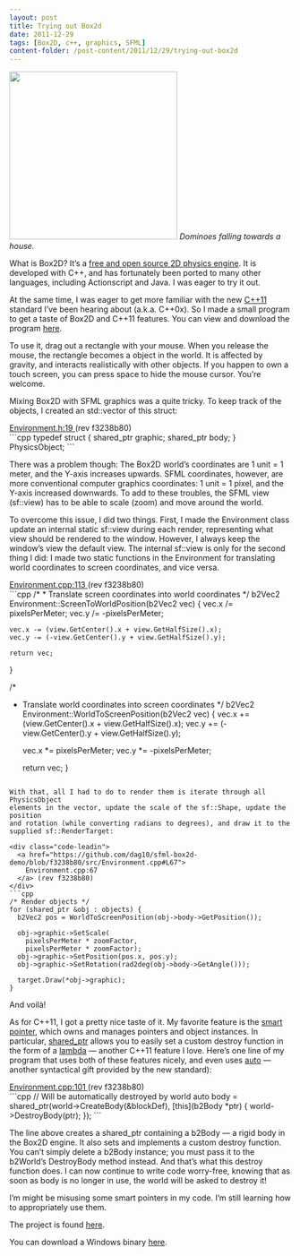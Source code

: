 ```yaml
---
layout: post
title: Trying out Box2d
date: 2011-12-29
tags: [Box2D, c++, graphics, SFML]
content-folder: /post-content/2011/12/29/trying-out-box2d
---
```


<div class="image-right">
  <img width="300" src="{{page.content-folder}}/box2d-dominoes.png" />
  <em>Dominoes falling towards a house.</em>
</div>

What is Box2D? It’s a
[free and open source 2D physics engine](http://box2d.org/about). It is
developed with C++, and has fortunately been ported to many other languages,
including Actionscript and Java. I was eager to try it out.

At the same time, I was eager to get more familiar with the new
[C++11](http://en.wikipedia.org/wiki/C++11) standard I’ve been hearing about
(a.k.a. C++0x). So I made a small program to get a taste of Box2D and C++11
features. You can view and download the program
[here](https://github.com/dag10/sfml-box2d-demo/releases/tag/v1.0).

To use it, drag out a rectangle with your mouse. When you release the mouse,
the rectangle becomes a object in the world. It is affected by gravity, and
interacts realistically with other objects. If you happen to own a touch
screen, you can press space to hide the mouse cursor. You’re welcome.

Mixing Box2D with SFML graphics was a quite tricky. To keep track of the
objects, I created an std::vector of this struct:

<div class="code-leadin">
  <a href="https://github.com/dag10/sfml-box2d-demo/blob/f3238b80/include/Environment.h#L19">
    Environment.h:19
  </a> (rev f3238b80)
</div>
```cpp
typedef struct {
    shared_ptr graphic;
    shared_ptr body;
} PhysicsObject;
```

There was a problem though: The Box2D world’s coordinates are 1 unit = 1
meter, and the Y-axis increases upwards. SFML coordinates, however, are more
conventional computer graphics coordinates: 1 unit = 1 pixel, and the Y-axis
increased downwards. To add to these troubles, the SFML view (sf::view) has to
be able to scale (zoom) and move around the world.
<!-- more -->
To overcome this issue, I did two things. First, I made the Environment class
update an internal static sf::view during each render, representing what view
should be rendered to the window. However, I always keep the window’s view the
default view. The internal sf::view is only for the second thing I did: I made
two static functions in the Environment for translating world coordinates to
screen coordinates, and vice versa.

<div class="code-leadin">
  <a href="https://github.com/dag10/sfml-box2d-demo/blob/f3238b80/src/Environment.cpp#L113">
    Environment.cpp:113
  </a> (rev f3238b80)
</div>
```cpp
/*
 * Translate screen coordinates into world coordinates
 */
b2Vec2 Environment::ScreenToWorldPosition(b2Vec2 vec) {
    vec.x /= pixelsPerMeter;
    vec.y /= -pixelsPerMeter;
 
    vec.x -= (view.GetCenter().x + view.GetHalfSize().x);
    vec.y -= (-view.GetCenter().y + view.GetHalfSize().y);
 
    return vec;
}
 
/*
 * Translate world coordinates into screen coordinates
 */
b2Vec2 Environment::WorldToScreenPosition(b2Vec2 vec) {
    vec.x += (view.GetCenter().x + view.GetHalfSize().x);
    vec.y += (-view.GetCenter().y + view.GetHalfSize().y);
 
    vec.x *= pixelsPerMeter;
    vec.y *= -pixelsPerMeter;
 
    return vec;
}
```

With that, all I had to do to render them is iterate through all PhysicsObject
elements in the vector, update the scale of the sf::Shape, update the position
and rotation (while converting radians to degrees), and draw it to the
supplied sf::RenderTarget:

<div class="code-leadin">
  <a href="https://github.com/dag10/sfml-box2d-demo/blob/f3238b80/src/Environment.cpp#L67">
    Environment.cpp:67
  </a> (rev f3238b80)
</div>
```cpp
/* Render objects */
for (shared_ptr &obj : objects) {
  b2Vec2 pos = WorldToScreenPosition(obj->body->GetPosition());

  obj->graphic->SetScale(
    pixelsPerMeter * zoomFactor,
    pixelsPerMeter * zoomFactor);
  obj->graphic->SetPosition(pos.x, pos.y);
  obj->graphic->SetRotation(rad2deg(obj->body->GetAngle()));

  target.Draw(*obj->graphic);
}
```

And voilà!

As for C++11, I got a pretty nice taste of it. My favorite feature is the
[smart pointer](http://en.cppreference.com/w/cpp/memory/unique_ptr), which owns
and manages pointers and object instances. In particular,
[shared_ptr](http://en.cppreference.com/w/cpp/memory/shared_ptr) allows you to
easily set a custom destroy function in the form of a
[lambda](http://en.cppreference.com/w/cpp/language/lambda) — another C++11
feature I love. Here’s one line of my program that uses both of these features
nicely, and even uses [auto](http://en.cppreference.com/w/cpp/language/auto) —
another syntactical gift provided by the new standard):

<div class="code-leadin">
  <a href="https://github.com/dag10/sfml-box2d-demo/blob/f3238b80/src/Environment.cpp#L101">
    Environment.cpp:101
  </a> (rev f3238b80)
</div>
```cpp
// Will be automatically destroyed by world
auto body = shared_ptr(world->CreateBody(&blockDef),
     [this](b2Body *ptr) { world->DestroyBody(ptr); });
```

The line above creates a shared_ptr containing a b2Body — a rigid body in the
Box2D engine. It also sets and implements a custom destroy function. You can’t
simply delete a b2Body instance; you must pass it to the b2World’s DestroyBody
method instead. And that’s what this destroy function does. I can now continue
to write code worry-free, knowing that as soon as body is no longer in use,
the world will be asked to destroy it!

I’m might be misusing some smart pointers in my code. I’m still learning how to
appropriately use them.

The project is found [here](https://github.com/dag10/sfml-box2d-demo).

You can download a Windows binary
[here](https://github.com/dag10/sfml-box2d-demo/releases).

